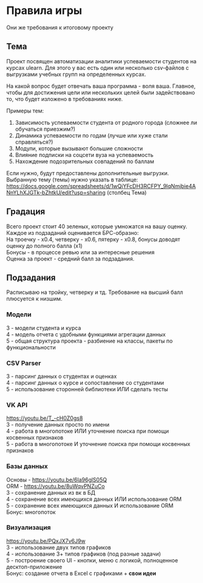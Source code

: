 # Правила игры
Они же требования к итоговому проекту
## Тема
Проект посвящен автоматизации аналитики успеваемости студентов на курсах ulearn. 
Для этого у вас есть один или несколько csv-файлов с выгрузками учебных групп на определенных курсах.  

На какой вопрос будет отвечать ваша программа - воля ваша. Главное, чтобы для достижения цели
или нескольких целей были задействовано то, что будет изложено в требованиях ниже. 

Примеры тем: 
1. Зависимость успеваемости студента от родного города (сложнее ли обучаться приезжим?)
2. Динамика успеваемости по годам (лучше или хуже стали справляться?)
3. Модули, которые вызывают большие сложности 
4. Влияние подписки на соцсети вуза на успеваемость
5. Нахождение подозрительных совпадений по баллам

Если нужно, будут предоставлены дополнительные выгрузки. 
Выбранную тему (темы) нужно указать в таблице: https://docs.google.com/spreadsheets/d/1wQjYFcDH3RCFPY_9lqNmjbie4ANnYLhXJGTk-bZhtkU/edit?usp=sharing (столбец Тема)

## Градация
Всего проект стоит 40 зеленых, которые умножатся на вашу оценку.  
Каждое из подзаданий оценивается БРС-образно:   
На троечку - x0.4, четверку - х0.6, пятерку - х0.8, бонусы доводят оценку до полного балла (х1)   
Бонусы - в процессе ревью или за интересные решения  
Оценка за проект - средний балл за подзадания.

## Подзадания
Расписываю на тройку, четверку и тд. Требование на высший балл плюсуется к низшим. 
### Модели
3 - модели студента и курса   
4 - модель отчета с удобными функциями агрегации данных  
5 - общая структура проекта - разбиение на классы, пакеты по функциональности
### CSV Parser
3 - парсинг данных о студентах и оценках  
4 - парсинг данных о курсе и сопоставление со студентами  
5 - использование сторонней библиотеки ИЛИ сделать тесты
### VK API
https://youtu.be/T_-cH0Z0gs8  
3 - получение данных просто по имени  
4 - работа в многопотоке ИЛИ уточнение поиска при помощи косвенных признаков  
5 - работа в многопотоке И уточнение поиска при помощи косвенных признаков
### Базы данных
Основы - https://youtu.be/6la96glS05Q  
ORM - https://youtu.be/8uWqvPNZuCo  
3 - сохранение данных из вк в БД  
4 - сохранение всех имеющихся данных ИЛИ использование ORM   
5 - сохранение всех имеющихся данных И использование ORM   
Бонус: многопоток
### Визуализация
https://youtu.be/PQxJX7v6J9w  
3 - использование двух типов графиков  
4 - использование 3+ типов графиков (под разные задачи)  
5 - построение своего UI - кнопки, меню с логикой, полноценное десктоп-приложение  
Бонус: создание отчета в Excel с графиками + **свои идеи**
